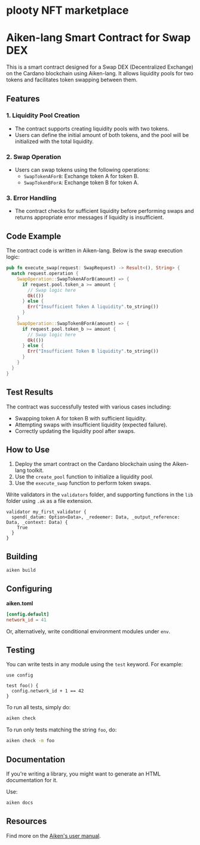 # plooty NFT marketplace




# Aiken-lang Smart Contract for Swap DEX

This is a smart contract designed for a Swap DEX (Decentralized Exchange) on the Cardano blockchain using Aiken-lang. It allows liquidity pools for two tokens and facilitates token swapping between them.

## Features

### 1. Liquidity Pool Creation
- The contract supports creating liquidity pools with two tokens.
- Users can define the initial amount of both tokens, and the pool will be initialized with the total liquidity.

### 2. Swap Operation
- Users can swap tokens using the following operations:
  - `SwapTokenAForB`: Exchange token A for token B.
  - `SwapTokenBForA`: Exchange token B for token A.

### 3. Error Handling
- The contract checks for sufficient liquidity before performing swaps and returns appropriate error messages if liquidity is insufficient.

## Code Example

The contract code is written in Aiken-lang. Below is the swap execution logic:

```rust
pub fn execute_swap(request: SwapRequest) -> Result<(), String> {
  match request.operation {
    SwapOperation::SwapTokenAForB(amount) => {
      if request.pool.token_a >= amount {
        // Swap logic here
        Ok(())
      } else {
        Err("Insufficient Token A liquidity".to_string())
      }
    }
    SwapOperation::SwapTokenBForA(amount) => {
      if request.pool.token_b >= amount {
        // Swap logic here
        Ok(())
      } else {
        Err("Insufficient Token B liquidity".to_string())
      }
    }
  }
}
```

## Test Results

The contract was successfully tested with various cases including:
- Swapping token A for token B with sufficient liquidity.
- Attempting swaps with insufficient liquidity (expected failure).
- Correctly updating the liquidity pool after swaps.

## How to Use
1. Deploy the smart contract on the Cardano blockchain using the Aiken-lang toolkit.
2. Use the `create_pool` function to initialize a liquidity pool.
3. Use the `execute_swap` function to perform token swaps.


Write validators in the `validators` folder, and supporting functions in the `lib` folder using `.ak` as a file extension.

```aiken
validator my_first_validator {
  spend(_datum: Option<Data>, _redeemer: Data, _output_reference: Data, _context: Data) {
    True
  }
}
```

## Building

```sh
aiken build
```

## Configuring

**aiken.toml**
```toml
[config.default]
network_id = 41
```

Or, alternatively, write conditional environment modules under `env`.

## Testing

You can write tests in any module using the `test` keyword. For example:

```aiken
use config

test foo() {
  config.network_id + 1 == 42
}
```

To run all tests, simply do:

```sh
aiken check
```

To run only tests matching the string `foo`, do:

```sh
aiken check -m foo
```

## Documentation

If you're writing a library, you might want to generate an HTML documentation for it.

Use:

```sh
aiken docs
```

## Resources

Find more on the [Aiken's user manual](https://aiken-lang.org).
